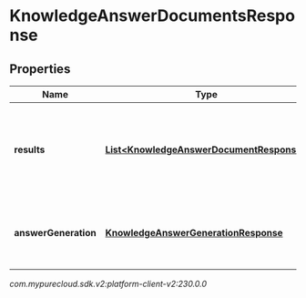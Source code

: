 # KnowledgeAnswerDocumentsResponse


## Properties

| Name | Type | Description | Notes |
| ------------ | ------------- | ------------- | ------------- |
| **results** | [**List&lt;KnowledgeAnswerDocumentResponse&gt;**](KnowledgeAnswerDocumentResponse) | The results with answers if the answerMode request property is not set or contains \"AnswerHighlight\". Empty array otherwise. |  [optional] |
| **answerGeneration** | [**KnowledgeAnswerGenerationResponse**](KnowledgeAnswerGenerationResponse) | The results with AI-generated answer if the answerMode request property contains \"AnswerGeneration\". |  [optional] |




_com.mypurecloud.sdk.v2:platform-client-v2:230.0.0_
